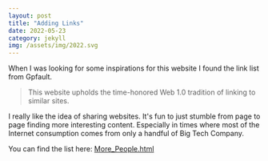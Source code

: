 ```yaml
---
layout: post
title: "Adding Links"
date: 2022-05-23
category: jekyll
img: /assets/img/2022.svg
---
```


When I was looking for some inspirations for this website I found the link list from Gpfault.

> This website upholds the time-honored Web 1.0 tradition of linking to similar sites.

I really like the idea of sharing websites. It's fun to just stumble from page to page finding more interesting content. Especially in times where most of the Internet consumption comes from only a handful of Big Tech Company.

You can find the list here: [More_People.html]({{site.url}}/More_People.html)
